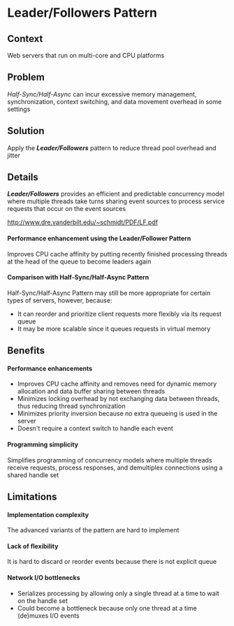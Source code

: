 # Leader/Followers Pattern

## Context
Web servers that run on multi-core and CPU platforms

## Problem
_Half-Sync/Half-Async_ can incur excessive memory management, synchronization, context switching, and data movement overhead in some settings

## Solution
Apply the _**Leader/Followers**_ pattern to reduce thread pool overhead and jitter

## Details
_**Leader/Followers**_ provides an efficient and predictable concurrency model where multiple threads take turns sharing event sources to process service requests that occur on the event sources

http://www.dre.vanderbilt.edu/~schmidt/PDF/LF.pdf

#### Performance enhancement using the Leader/Follower Pattern
Improves CPU cache affinity by putting recently finished processing threads at the head of the queue to become leaders again

#### Comparison with Half-Sync/Half-Async Pattern
Half-Sync/Half-Async Pattern may still be more appropriate for certain types of servers, however, because:

  * It can reorder and prioritize client requests more flexibly via its request queue
  * It may be more scalable since it queues requests in virtual memory

## Benefits

#### Performance enhancements

  * Improves CPU cache affinity and removes need for dynamic memory allocation and data buffer sharing between threads
  * Minimizes locking overhead by not exchanging data between threads, thus reducing thread synchronization
  * Minimizes priority inversion because no extra queueing is used in the server
  * Doesn't require a context switch to handle each event

#### Programming simplicity
Simplifies programming of concurrency models where multiple threads receive requests, process responses, and demultiplex connections using a shared handle set

## Limitations

#### Implementation complexity
The advanced variants of the pattern are hard to implement

#### Lack of flexibility
It is hard to discard or reorder events because there is not explicit queue

#### Network I/O bottlenecks

  * Serializes processing by allowing only a single thread at a time to wait on the handle set
  * Could become a bottleneck because only one thread at a time (de)muxes I/O events
